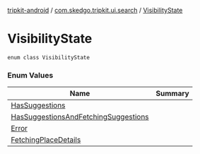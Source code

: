 [tripkit-android](../../index.md) / [com.skedgo.tripkit.ui.search](../index.md) / [VisibilityState](./index.md)

# VisibilityState

`enum class VisibilityState`

### Enum Values

| Name | Summary |
|---|---|
| [HasSuggestions](-has-suggestions.md) |  |
| [HasSuggestionsAndFetchingSuggestions](-has-suggestions-and-fetching-suggestions.md) |  |
| [Error](-error.md) |  |
| [FetchingPlaceDetails](-fetching-place-details.md) |  |
